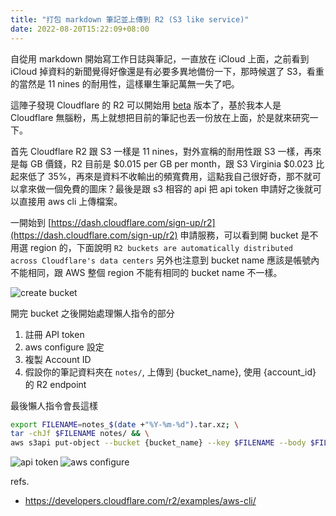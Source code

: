 ```yaml
---
title: "打包 markdown 筆記並上傳到 R2 (S3 like service)"
date: 2022-08-20T15:22:09+08:00
---
```


自從用 markdown 開始寫工作日誌與筆記，一直放在 iCloud 上面，之前看到 iCloud 掉資料的新聞覺得好像還是有必要多異地備份一下，那時候選了 S3，看重的當然是 11 nines 的耐用性，這樣畢生筆記萬無一失了吧。

這陣子發現 Cloudflare 的 R2 可以開始用 [beta](https://blog.cloudflare.com/r2-open-beta/) 版本了，基於我本人是 Cloudflare 無腦粉，馬上就想把目前的筆記也丟一份放在上面，於是就來研究一下。

首先 Cloudflare R2 跟 S3 一樣是 11 nines，對外宣稱的耐用性跟 S3 一樣，再來是每 GB 價錢，R2 目前是 $0.015 per GB per month，跟 S3 Virginia $0.023 比起來低了 35%，再來是資料不收輸出的頻寬費用，這點我自己很好奇，那不就可以拿來做一個免費的圖床？最後是跟 s3 相容的 api 把 api token 申請好之後就可以直接用 aws cli 上傳檔案。

一開始到 [https://dash.cloudflare.com/sign-up/r2](https://dash.cloudflare.com/sign-up/r2) 申請服務，可以看到開 bucket 是不用選 region 的，下面說明 `R2 buckets are automatically distributed across Cloudflare's data centers` 另外也注意到 bucket name 應該是帳號內不能相同，跟 AWS 整個 region 不能有相同的 bucket name 不一樣。

![create bucket](https://i.imgur.com/olqi0fC.png)

開完 bucket 之後開始處理懶人指令的部分
1. 註冊 API token
2. aws configure 設定
3. 複製 Account ID
4. 假設你的筆記資料夾在 `notes/`, 上傳到 {bucket_name}, 使用 {account_id} 的 R2 endpoint

最後懶人指令會長這樣
```sh
export FILENAME=notes_$(date +"%Y-%m-%d").tar.xz; \
tar -chJf $FILENAME notes/ && \
aws s3api put-object --bucket {bucket_name} --key $FILENAME --body $FILENAME --endpoint-url https://{account_id}.r2.cloudflarestorage.com
```
![api token](https://i.imgur.com/6a9gpIs.png)
![aws configure](https://i.imgur.com/3AhN3IY.png)

refs.
- https://developers.cloudflare.com/r2/examples/aws-cli/
